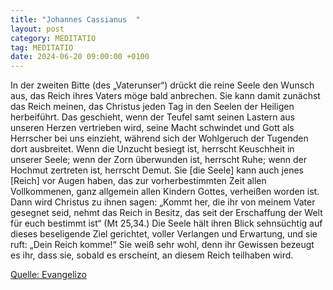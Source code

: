 ```yaml
---
title: "Johannes Cassianus  "
layout: post
category: MEDITATIO
tag: MEDITATIO
date: 2024-06-20 09:00:00 +0100
---
```

In der zweiten Bitte (des „Vaterunser“) drückt die reine Seele den Wunsch aus, das Reich ihres Vaters möge bald anbrechen. 
Sie kann damit zunächst das Reich meinen, das Christus jeden Tag in den Seelen der Heiligen herbeiführt. Das geschieht, wenn der Teufel samt seinen Lastern aus unseren Herzen vertrieben wird, seine Macht schwindet und Gott als Herrscher bei uns einzieht, während sich der Wohlgeruch der Tugenden dort ausbreitet.<!--more--> Wenn die Unzucht besiegt ist, herrscht Keuschheit in unserer Seele; wenn der Zorn überwunden ist, herrscht Ruhe; wenn der Hochmut zertreten ist, herrscht Demut. 
Sie [die Seele] kann auch jenes [Reich] vor Augen haben, das zur vorherbestimmten Zeit allen Vollkommenen, ganz allgemein allen Kindern Gottes, verheißen worden ist. Dann wird Christus zu ihnen sagen: „Kommt her, die ihr von meinem Vater gesegnet seid, nehmt das Reich in Besitz, das seit der Erschaffung der Welt für euch bestimmt ist“ (Mt 25,34.) Die Seele hält ihren Blick sehnsüchtig auf dieses beseligende Ziel gerichtet, voller Verlangen und Erwartung, und sie ruft: „Dein Reich komme!“ Sie weiß sehr wohl, denn ihr Gewissen bezeugt es ihr, dass sie, sobald es erscheint, an diesem Reich teilhaben wird.

[Quelle: Evangelizo](https://evangeliumtagfuertag.org/DE/gospel)
